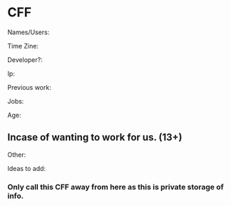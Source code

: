 # CFF

Names/Users:

Time Zine:

Developer?:

Ip:

Previous work:

Jobs:

Age:
## Incase of wanting to work for us. (13+)

Other:

Ideas to add:


### Only call this CFF away from here as this is private storage of info.
